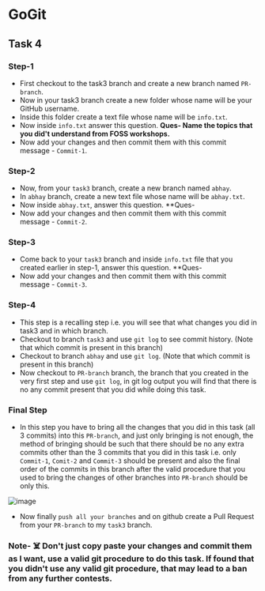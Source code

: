 # GoGit
## Task 4
### Step-1
- First checkout to the task3 branch and create a new branch named `PR-branch`.
- Now in your task3 branch create a new folder whose name will be your GitHub username.
- Inside this folder create a text file whose name will be `info.txt`.
- Now inside `info.txt` answer this question. **Ques- Name the topics that you did't understand from FOSS workshops.**
- Now add your changes and then commit them with this commit message - `Commit-1`.

### Step-2
- Now, from your `task3` branch, create a new branch named `abhay`.
- In `abhay` branch, create a new text file whose name will be `abhay.txt`.
- Now inside `abhay.txt`, answer this question. **Ques- 
- Now add your changes and then commit them with this commit message - `Commit-2`.

### Step-3
- Come back to your `task3` branch and inside `info.txt` file that you created earlier in step-1, answer this question. **Ques- 
- Now add your changes and then commit them with this commit message - `Commit-3`.

### Step-4
- This step is a recalling step i.e. you will see that what changes you did in task3 and in which branch.
- Checkout to branch `task3` and use `git log` to see commit history. (Note that which commit is present in this branch)
- Checkout to branch `abhay` and use `git log`. (Note that which commit is present in this branch)
- Now checkout to `PR-branch` branch, the branch that you created in the very first step and use `git log`, in git log output you will find that there is no any commit present     that you did while doing this task.

### Final Step
- In this step you have to bring all the changes that you did in this task (all 3 commits) into this `PR-branch`, and just only bringing is not enough, the method of bringing should be such that there should be no any extra commits other than the 3 commits that you did in this task i.e. only `Commit-1`, `Comit-2` and `Commit-3` should be present and also the final order of the commits in this branch after the valid procedure that you used to bring the changes of other branches into `PR-branch` should be only this.

![image](https://user-images.githubusercontent.com/75938293/149640060-34879c00-1117-47b1-bcc6-44f4e80efb46.png)
- Now finally `push all your branches` and on github create a Pull Request from your `PR-branch` to my `task3` branch.

### Note- ☠️ Don't just copy paste your changes and commit them as I want, use a valid git procedure to do this task. If found that you didn't use any valid git procedure, that may lead to a ban from any further contests. 




